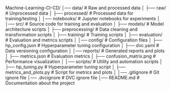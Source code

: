 Machine-Learning-CI-CD/
│── data/                  # Raw and processed data
│   ├── raw/               # Unprocessed data
│   ├── processed/         # Processed data for training/testing
│
│── notebooks/             # Jupyter notebooks for experiments
│
│── src/                   # Source code for training and evaluation
│   ├── models/            # Model architecture scripts
│   ├── preprocessing/     # Data cleaning and transformation scripts
│   ├── training/          # Training scripts
│   ├── evaluation/        # Evaluation and metrics scripts
│
│── config/                # Configuration files
│   ├── hp_config.json     # Hyperparameter tuning configuration
│   ├── dvc.yaml           # Data versioning configuration
│
│── reports/               # Generated reports and plots
│   ├── metrics.json       # Evaluation metrics
│   ├── confusion_matrix.png # Performance visualization
│
│── scripts/               # Utility and automation scripts
│   ├── hp_tuning.py       # Hyperparameter tuning script
│   ├── metrics_and_plots.py # Script for metrics and plots
│
│── .gitignore             # Git ignore file
│── .dvcignore             # DVC ignore file
│── README.md              # Documentation about the project
